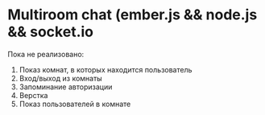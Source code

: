 Multiroom chat (ember.js && node.js && socket.io
================================================

Пока не реализовано:
1. Показ комнат, в которых находится пользователь
2. Вход/выход из комнаты
3. Запоминание авторизации
4. Верстка
5. Показ пользователей в комнате
